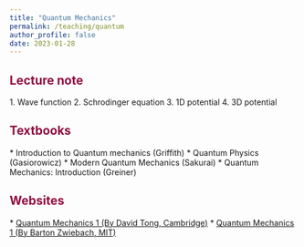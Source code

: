 ```yaml
---
title: "Quantum Mechanics"
permalink: /teaching/quantum
author_profile: false
date: 2023-01-28
---
```

 
<h2 style="color:#900C3F"> Lecture note </h2>
1. Wave function
2. Schrodinger equation
3. 1D potential
4. 3D potential

<h2 style="color:#900C3F"> Textbooks </h2>
* Introduction to Quantum mechanics (Griffith)
* Quantum Physics (Gasiorowicz)
* Modern Quantum Mechanics (Sakurai)
* Quantum Mechanics: Introduction (Greiner)

<h2 style="color:#900C3F"> Websites </h2>
* <a href="https://www.damtp.cam.ac.uk/user/tong/quantum.html"> Quantum Mechanics 1 (By David Tong, Cambridge)</a>
* <a href="https://ocw.mit.edu/courses/8-04-quantum-physics-i-spring-2016/"> Quantum Mechanics 1 (By Barton Zwiebach, MIT) </a>
